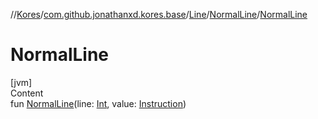 //[Kores](../../../index.md)/[com.github.jonathanxd.kores.base](../../index.md)/[Line](../index.md)/[NormalLine](index.md)/[NormalLine](-normal-line.md)



# NormalLine  
[jvm]  
Content  
fun [NormalLine](-normal-line.md)(line: [Int](https://kotlinlang.org/api/latest/jvm/stdlib/kotlin/-int/index.html), value: [Instruction](../../../com.github.jonathanxd.kores/-instruction/index.md))  



